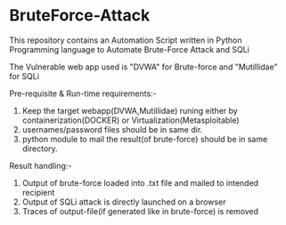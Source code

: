 # BruteForce-Attack
This repository contains an Automation Script written in Python Programming language to Automate Brute-Force Attack and SQLi 

The Vulnerable web app used is "DVWA" for Brute-force and "Mutillidae" for SQLi


Pre-requisite & Run-time requirements:-

1. Keep the target webapp(DVWA,Mutillidae) runing either by containerization(DOCKER) or Virtualization(Metasploitable)
2. usernames/password files should be in same dir.
3. python module to mail the result(of brute-force) should be in same directory.



Result handling:-

1. Output of brute-force loaded into .txt file and mailed to intended recipient
2. Output of SQLi attack is directly launched on a browser
3. Traces of output-file(if generated like in brute-force) is removed

